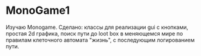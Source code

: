 # MonoGame1
Изучаю Monogame. Сделано: классы для реализации gui с кнопками, простая 2d графика, поиск пути до loot box в меняющемся мире по правилам клеточного автомата "жизнь", с последующим логированием пути.
